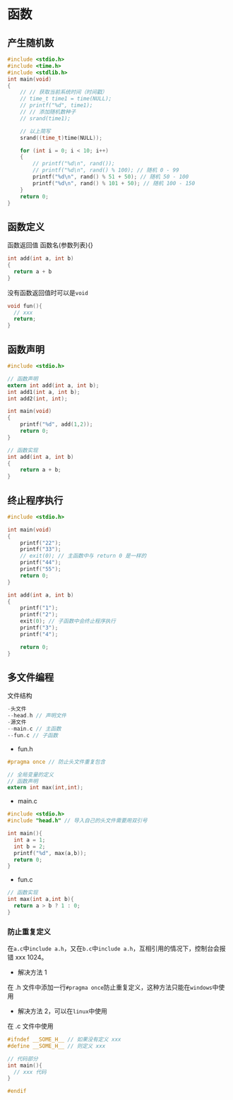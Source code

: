 # 函数

## 产生随机数

```c
#include <stdio.h>
#include <time.h>
#include <stdlib.h>
int main(void)
{
	// // 获取当前系统时间（时间戳）
	// time_t time1 = time(NULL);
	// printf("%d", time1);
	// // 添加随机数种子
	// srand(time1);

	// 以上简写
	srand((time_t)time(NULL));

	for (int i = 0; i < 10; i++)
	{
		// printf("%d\n", rand());
		// printf("%d\n", rand() % 100); // 随机 0 - 99
		printf("%d\n", rand() % 51 + 50); // 随机 50 - 100
		printf("%d\n", rand() % 101 + 50); // 随机 100 - 150
	}
	return 0;
}
```

## 函数定义

函数返回值 函数名(参数列表){}

```c
int add(int a, int b)
{
  return a + b
}
```

没有函数返回值时可以是`void`

```c
void fun(){
  // xxx
  return;
}
```

## 函数声明

```c
#include <stdio.h>

// 函数声明
extern int add(int a, int b);
int add1(int a, int b);
int add2(int, int);

int main(void)
{
	printf("%d", add(1,2));
	return 0;
}

// 函数实现
int add(int a, int b)
{
	return a + b;
}
```

## 终止程序执行

```c
#include <stdio.h>

int main(void)
{
	printf("22");
	printf("33");
	// exit(0); // 主函数中与 return 0 是一样的
	printf("44");
	printf("55");
	return 0;
}

int add(int a, int b)
{
	printf("1");
	printf("2");
	exit(0); // 子函数中会终止程序执行
	printf("3");
	printf("4");

	return 0;
}
```

## 多文件编程

文件结构

```c
-头文件
--head.h // 声明文件
-源文件
--main.c // 主函数
--fun.c // 子函数
```

- fun.h

```c
#pragma once // 防止头文件重复包含

// 全局变量的定义
// 函数声明
extern int max(int,int);

```

- main.c

```c
#include <stdio.h>
#include "head.h" // 导入自己的头文件需要用双引号

int main(){
  int a = 1;
  int b = 2;
  printf("%d", max(a,b));
  return 0;
}
```

- fun.c

```c
// 函数实现
int max(int a,int b){
  return a > b ? 1 : 0;
}
```

### 防止重复定义

在`a.c`中`include a.h`，又在`b.c`中`include a.h`，互相引用的情况下，控制台会报错 xxx 1024。

- 解决方法 1

在 .h 文件中添加一行`#pragma once`防止重复定义，这种方法只能在`windows`中使用

- 解决方法 2，可以在`linux`中使用

在 .c 文件中使用

```c
#ifndef __SOME_H__ // 如果没有定义 xxx
#define __SOME_H__ // 则定义 xxx

// 代码部分
int main(){
  // xxx 代码
}

#endif
```
